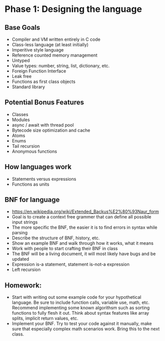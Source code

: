 # Phase 1: Designing the language

## Base Goals
* Compiler and VM written entirely in C code
* Class-less language (at least initially)
* Imperitive style language
* Reference counted memory management
* Untyped 
* Value types: number, string, list, dictionary, etc.
* Foreign Function Interface 
* Leak free
* Functions as first class objects
* Standard library

## Potential Bonus Features
* Classes 
* Modules
* async / await with thread pool
* Bytecode size optimization and cache
* Atoms
* Enums
* Tail recursion
* Anonymous functions

## How languages work
* Statements versus expressions
* Functions as units

## BNF for language
* https://en.wikipedia.org/wiki/Extended_Backus%E2%80%93Naur_form
* Goal is to create a context free grammer that can define all possible input strings
* The more specific the BNF, the easier it is to find errors in syntax while parsing
* Describe the structure of BNF, history, etc.
* Show an example BNF and walk through how it works, what it means
* Work with people to start crafting their BNF in class
* The BNF will be a living document, it will most likely have bugs and be updated
* Expression is-a statement, statement is-not-a expression
* Left recursion

## Homework:
* Start with writing out some example code for your hypothetical language. Be sure to include function calls, variable use, math, etc. Recommend implementing some known algorithsm such as sorting functions to fully flesh it out. Think about syntax features like array splits, implicit return values, etc.
* Implement your BNF. Try to test your code against it manually, make sure that especially complex math scenarios work. Bring this to the next class.